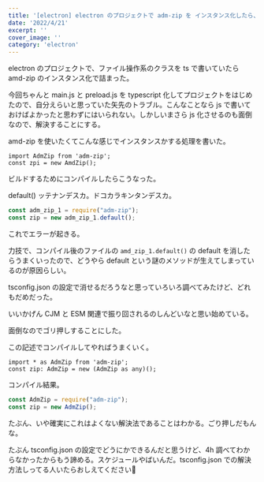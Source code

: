 ```yaml
---
title: '[electron] electron のプロジェクトで adm-zip を インスタンス化したら、ビルドしたアプリでエラー吐いた'
date: '2022/4/21'
excerpt: ''
cover_image: ''
category: 'electron'
---
```


electron のプロジェクトで、ファイル操作系のクラスを ts で書いていたら amd-zip のインスタンス化で詰まった。

今回ちゃんと main.js と preload.js を typescript 化してプロジェクトをはじめたので、自分えらいと思っていた矢先のトラブル。こんなことなら js で書いておけばよかったと思わずにはいられない。しかしいまさら js 化させるのも面倒なので、解決することにする。

amd-zip を使いたくてこんな感じでインスタンスかする処理を書いた。

```tsx
import AdmZip from 'adm-zip';
const zpi = new AmdZip();
```

ビルドするためにコンパイルしたらこうなった。

default() ッテナンデスカ。ドコカラキンタンデスカ。

```jsx
const adm_zip_1 = require("adm-zip");
const zip = new adm_zip_1.default();
```

これでエラーが起きる。

力技で、コンパイル後のファイルの `amd_zip_1.default()` の default を消したらうまくいったので、どうやら default という謎のメソッドが生えてしまっているのが原因らしい。

tsconfig.json の設定で消せるだろうなと思っていろいろ調べてみたけど、どれもだめだった。

いいかげん CJM と ESM 関連で振り回されるのしんどいなと思い始めている。

面倒なのでゴリ押しすることにした。

この記述でコンパイルしてやればうまくいく。

```tsx
import * as AdmZip from 'adm-zip';
const zip: AdmZip = new (AdmZip as any)();
```

コンパイル結果。

```jsx
const AdmZip = require("adm-zip");
const zip = new AdmZip();
```

たぶん、いや確実にこれはよくない解決法であることはわかる。ごり押しだもんな。

たぶん tsconfig.json の設定でどうにかできるんだと思うけど、4h 調べてわからなかったからもう諦める。スケジュールやばいんだ。tsconfig.json での解決方法しってる人いたらおしえてください🌟